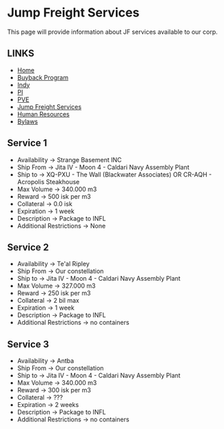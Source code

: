 # Jump Freight Services
This page will provide information about JF services available to our corp.

## LINKS
* [Home](README.md)
* [Buyback Program](Buyback.md)
* [Indy](Indy.md)
* [PI](PI.md)
* [PVE](PVE.md)
* [Jump Freight Services](JumpFreight.md)
* [Human Resources](HumanResources.md)
* [Bylaws](Bylaws.md)

## Service 1
 - Availability -> Strange Basement INC
 - Ship From -> Jita IV - Moon 4 - Caldari Navy Assembly Plant 
 - Ship to -> XQ-PXU - The Wall (Blackwater Associates) OR CR-AQH - Acropolis Steakhouse 
 - Max Volume -> 340.000 m3 
 - Reward -> 500 isk per m3
 - Collateral -> 0.0 isk
 - Expiration -> 1 week
 - Description -> Package to INFL
 - Additional Restrictions -> None

## Service 2
 - Availability -> Te'al Ripley
 - Ship From -> Our constellation 
 - Ship to -> Jita IV - Moon 4 - Caldari Navy Assembly Plant 
 - Max Volume -> 327.000 m3
 - Reward -> 250 isk per m3 
 - Collateral -> 2 bil max
 - Expiration -> 1 week
 - Description -> Package to INFL
 - Additional Restrictions -> no containers

## Service 3
 - Availability -> Antba
 - Ship From -> Our constellation 
 - Ship to -> Jita IV - Moon 4 - Caldari Navy Assembly Plant 
 - Max Volume -> 340.000 m3
 - Reward -> 300 isk per m3 
 - Collateral -> ???
 - Expiration -> 2 weeks
 - Description -> Package to INFL
 - Additional Restrictions -> no containers
